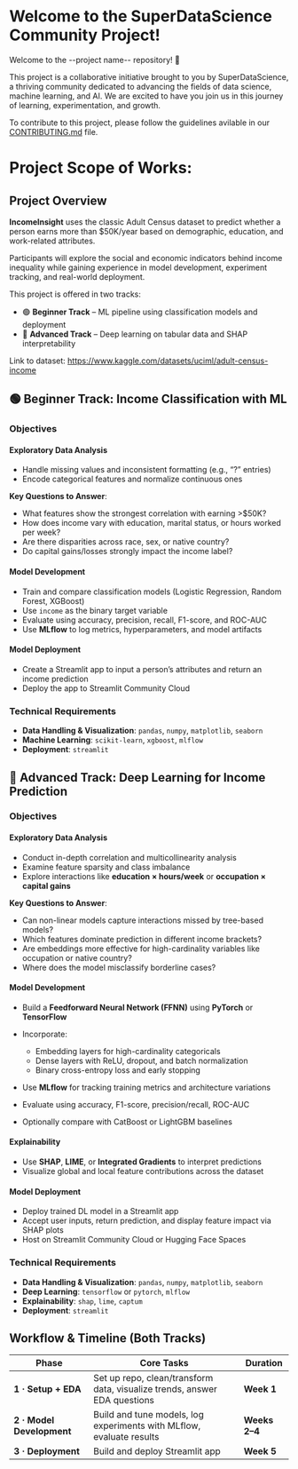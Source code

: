 # Welcome to the SuperDataScience Community Project!
Welcome to the --project name-- repository! 🎉

This project is a collaborative initiative brought to you by SuperDataScience, a thriving community dedicated to advancing the fields of data science, machine learning, and AI. We are excited to have you join us in this journey of learning, experimentation, and growth.

To contribute to this project, please follow the guidelines avilable in our [CONTRIBUTING.md](CONTRIBUTING.md) file.

# Project Scope of Works:

## Project Overview
**IncomeInsight** uses the classic Adult Census dataset to predict whether a person earns more than $50K/year based on demographic, education, and work-related attributes.

Participants will explore the social and economic indicators behind income inequality while gaining experience in model development, experiment tracking, and real-world deployment.

This project is offered in two tracks:

- 🟢 **Beginner Track** – ML pipeline using classification models and deployment
- 🔴 **Advanced Track** – Deep learning on tabular data and SHAP interpretability

Link to dataset: https://www.kaggle.com/datasets/uciml/adult-census-income


## 🟢 Beginner Track: Income Classification with ML
### Objectives
#### Exploratory Data Analysis
- Handle missing values and inconsistent formatting (e.g., “?” entries)
- Encode categorical features and normalize continuous ones

**Key Questions to Answer**:
- What features show the strongest correlation with earning >$50K?
- How does income vary with education, marital status, or hours worked per week?
- Are there disparities across race, sex, or native country?
- Do capital gains/losses strongly impact the income label?

#### Model Development
- Train and compare classification models (Logistic Regression, Random Forest, XGBoost)
- Use `income` as the binary target variable
- Evaluate using accuracy, precision, recall, F1-score, and ROC-AUC
- Use **MLflow** to log metrics, hyperparameters, and model artifacts

#### Model Deployment
- Create a Streamlit app to input a person’s attributes and return an income prediction
- Deploy the app to Streamlit Community Cloud

### Technical Requirements
- **Data Handling & Visualization**: `pandas`, `numpy`, `matplotlib`, `seaborn`
- **Machine Learning**: `scikit-learn`, `xgboost`, `mlflow`
- **Deployment**: `streamlit`


## 🔴 Advanced Track: Deep Learning for Income Prediction
### Objectives
#### Exploratory Data Analysis
- Conduct in-depth correlation and multicollinearity analysis
- Examine feature sparsity and class imbalance
- Explore interactions like **education × hours/week** or **occupation × capital gains**

**Key Questions to Answer**:
- Can non-linear models capture interactions missed by tree-based models?
- Which features dominate prediction in different income brackets?
- Are embeddings more effective for high-cardinality variables like occupation or native country?
- Where does the model misclassify borderline cases?

#### Model Development
- Build a **Feedforward Neural Network (FFNN)** using **PyTorch** or **TensorFlow**
- Incorporate:
    - Embedding layers for high-cardinality categoricals
    - Dense layers with ReLU, dropout, and batch normalization
    - Binary cross-entropy loss and early stopping

- Use **MLflow** for tracking training metrics and architecture variations
- Evaluate using accuracy, F1-score, precision/recall, ROC-AUC
- Optionally compare with CatBoost or LightGBM baselines

#### Explainability
- Use **SHAP**, **LIME**, or **Integrated Gradients** to interpret predictions
- Visualize global and local feature contributions across the dataset

#### Model Deployment
- Deploy trained DL model in a Streamlit app
- Accept user inputs, return prediction, and display feature impact via SHAP plots
- Host on Streamlit Community Cloud or Hugging Face Spaces

### Technical Requirements
- **Data Handling & Visualization**: `pandas`, `numpy`, `matplotlib`, `seaborn`
- **Deep Learning**: `tensorflow` or `pytorch`, `mlflow`
- **Explainability**: `shap`, `lime`, `captum`
- **Deployment**: `streamlit`



## Workflow & Timeline (Both Tracks)

| Phase                     | Core Tasks                                                                | Duration      |
| ------------------------- | ------------------------------------------------------------------------- | ------------- |
| **1 · Setup + EDA**       | Set up repo, clean/transform data, visualize trends, answer EDA questions | **Week 1**    |
| **2 · Model Development** | Build and tune models, log experiments with MLflow, evaluate results      | **Weeks 2–4** |
| **3 · Deployment**        | Build and deploy Streamlit app                                            | **Week 5**    |
